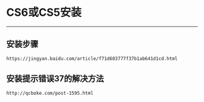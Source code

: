 # CS6或CS5安装
---
## 安装步骤
```
https://jingyan.baidu.com/article/f71d603777f37b1ab641d1cd.html
```
## 安装提示错误37的解决方法
```
http://qcboke.com/post-1595.html
```
